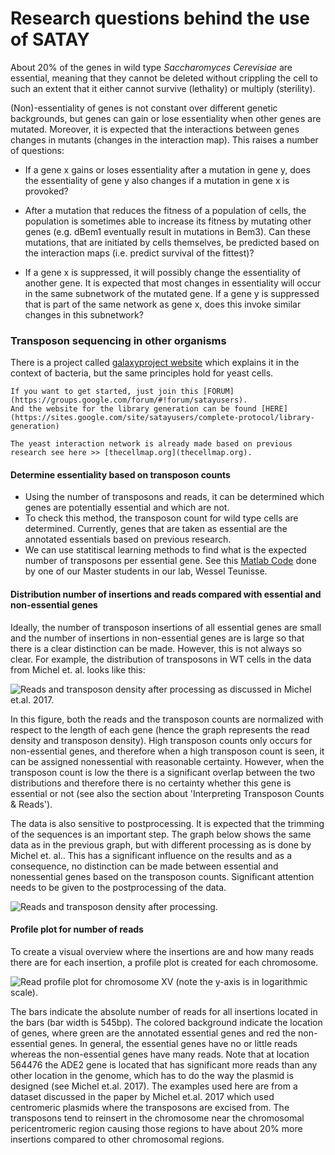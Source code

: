 # Research questions behind the use of SATAY 

About 20% of the genes in wild type *Saccharomyces Cerevisiae* are essential, meaning that they cannot be deleted without crippling the cell to such an extent that it either cannot survive (lethality) or multiply
(sterility).

(Non)-essentiality of genes is not constant over different genetic backgrounds, but genes can gain or lose essentiality when other genes are mutated.
Moreover, it is expected that the interactions between genes changes in mutants (changes in the interaction map).
This raises a number of questions:

- If a gene x gains or loses essentiality after a mutation in gene y, does the essentiality of gene y also changes if a mutation in gene x is provoked?

- After a mutation that reduces the fitness of a population of cells, the population is sometimes able to increase its fitness by mutating other genes (e.g. dBem1 eventually result in mutations in Bem3).
Can these mutations, that are initiated by cells themselves, be predicted based on the interaction maps (i.e. predict survival of the fittest)?

- If a gene x is suppressed, it will possibly change the essentiality of another gene.
It is expected that most changes in essentiality will occur in the same subnetwork of the mutated gene.
If a gene y is suppressed that is part of the same network as gene x, does this invoke similar changes in this subnetwork?


### Transposon sequencing in other organisms 

There is a project called  [galaxyproject website](https://galaxyproject.github.io/training-material/topics/genome-annotation/tutorials/tnseq/tutorial.html) which explains it in the context of bacteria, but the same principles hold for yeast cells. 





```{margin} A SATAY FORUM 
If you want to get started, just join this [FORUM](https://groups.google.com/forum/#!forum/satayusers). 
And the website for the library generation can be found [HERE](https://sites.google.com/site/satayusers/complete-protocol/library-generation)
```



```{margin} The yeast interaction network
The yeast interaction network is already made based on previous research see here >> [thecellmap.org](thecellmap.org).

```




#### Determine essentiality based on transposon counts

- Using the number of transposons and reads, it can be determined which genes are potentially essential and which are not.
- To check this method, the transposon count for wild type cells are determined.
Currently, genes that are taken as essential are the annotated essentials based on previous research. 
- We can use statitiscal learning methods to find what is the expected number of transposons per essential gene. See this [Matlab Code](https://sites.google.com/site/satayusers/complete-protocol/bioinformatics-analysis/matlab-script) done by one of our Master students in our lab, Wessel Teunisse. 


#### Distribution number of insertions and reads compared with essential and non-essential genes


Ideally, the number of transposon insertions of all essential genes are small and the number of insertions in non-essential genes are is large so that there is a clear distinction can be made.
However, this is not always so clear.
For example, the distribution of transposons in WT cells in the data from Michel et. al. looks like this:

![Reads and transposon density after processing as discussed in Michel et.al. 2017.](./media/Tn_Reads_Pergene_BenoitAnalysis.png)

In this figure, both the reads and the transposon counts are normalized with respect to the length of each gene (hence the graph represents the read density and transposon density).
High transposon counts only occurs for non-essential genes, and therefore when a high transposon count is seen, it can be assigned nonessential with reasonable certainty.
However, when the transposon count is low the there is a significant overlap between the two distributions and therefore there is no certainty whether this gene is essential or not (see also the section about 'Interpreting Transposon Counts & Reads').

The data is also sensitive to postprocessing.
It is expected that the trimming of the sequences is an important step.
The graph below shows the same data as in the previous graph, but with different processing as is done by Michel et. al..
This has a significant influence on the results and as a consequence, no distinction can be made between essential and nonessential genes based on the transposon counts.
Significant attention needs to be given to the postprocessing of the data.

![Reads and transposon density after processing.](./media/Tn_Reads_Pergene_MyAnalysis.png)

#### Profile plot for number of reads


To create a visual overview where the insertions are and how many reads there are for each insertion, a profile plot is created for each chromosome.

![Read profile plot for chromosome XV (note the y-axis is in logarithmic scale).](./media/Read_ProfilePlot_chrxv.png) 

The bars indicate the absolute number of reads for all insertions located in the bars (bar width is 545bp).
The colored background indicate the location of genes, where green are the annotated essential genes and red the non-essential genes.
In general, the essential genes have no or little reads whereas the non-essential genes have many reads.
Note that at location 564476 the ADE2 gene is located that has significant more reads than any other location in the genome, which has to do the way the plasmid is designed (see Michel et.al. 2017).
The examples used here are from a dataset discussed in the paper by Michel et.al. 2017 which used centromeric plasmids where the transposons are excised from.
The transposons tend to reinsert in the chromosome near the chromosomal pericentromeric region causing those regions to have about 20% more insertions compared to other chromosomal regions.

<!-- This figure gives a rough overview that allows for identifying how well the data fits the expectation.
Also an alternative version of this plot is made (`TransposonRead_Profile_Compare.py`) that makes a similar plot for two datasets at the same time, allowing the comparison of the two datasets with each other and with the expectation.

![Comparison of the same datasets, but with different processing steps. Shown here is the transposon count for the two files including the absolute difference between the two datasets show in blue. Note also here that some regions has a higher likelihood of bearing transposons compared to the surrounding regions.](./media/Cerevisiae_Michel2017_WT2_Compare_chromIX.png) -->


